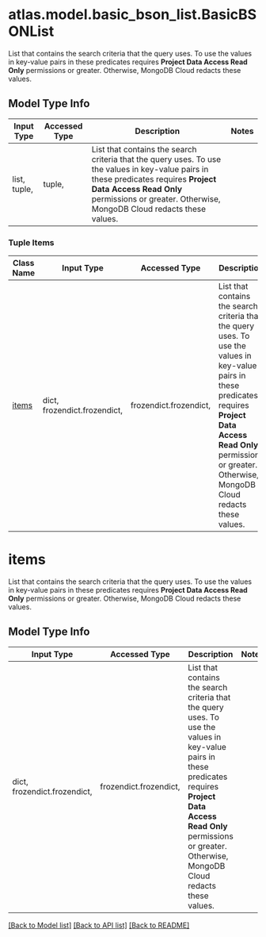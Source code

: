 # atlas.model.basic_bson_list.BasicBSONList

List that contains the search criteria that the query uses. To use the values in key-value pairs in these predicates requires **Project Data Access Read Only** permissions or greater. Otherwise, MongoDB Cloud redacts these values.

## Model Type Info
Input Type | Accessed Type | Description | Notes
------------ | ------------- | ------------- | -------------
list, tuple,  | tuple,  | List that contains the search criteria that the query uses. To use the values in key-value pairs in these predicates requires **Project Data Access Read Only** permissions or greater. Otherwise, MongoDB Cloud redacts these values. | 

### Tuple Items
Class Name | Input Type | Accessed Type | Description | Notes
------------- | ------------- | ------------- | ------------- | -------------
[items](#items) | dict, frozendict.frozendict,  | frozendict.frozendict,  | List that contains the search criteria that the query uses. To use the values in key-value pairs in these predicates requires **Project Data Access Read Only** permissions or greater. Otherwise, MongoDB Cloud redacts these values. | 

# items

List that contains the search criteria that the query uses. To use the values in key-value pairs in these predicates requires **Project Data Access Read Only** permissions or greater. Otherwise, MongoDB Cloud redacts these values.

## Model Type Info
Input Type | Accessed Type | Description | Notes
------------ | ------------- | ------------- | -------------
dict, frozendict.frozendict,  | frozendict.frozendict,  | List that contains the search criteria that the query uses. To use the values in key-value pairs in these predicates requires **Project Data Access Read Only** permissions or greater. Otherwise, MongoDB Cloud redacts these values. | 

[[Back to Model list]](../../README.md#documentation-for-models) [[Back to API list]](../../README.md#documentation-for-api-endpoints) [[Back to README]](../../README.md)

